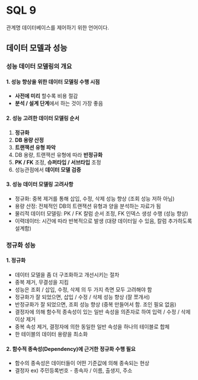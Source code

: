 # SQL 9

관계명 데이터베이스를 제어하기 위한 언어이다.

## 데이터 모델과 성능

### 성능 데이터 모델링의 개요

#### 1. 성능 향상을 위한 데이터 모델링 수행 시점

- **사전에 미리** 할수록 비용 절감
- **분석 / 설계 단계**에서 하는 것이 가장 좋음

#### 2. 성능 고려한 데이터 모델링 순서

1. **정규화**
2. **DB 용량 산정**
3. **트랜잭션 유형 파악**
4. DB 용량, 트랜잭션 유형에 따라 **반정규화**
5. **PK / FK** 조정, **슈퍼타입 / 서브타입** 조정
6. 성능관점에서 **데이터 모델 검증**

#### 3. 성능 데이터 모델링 고려사항

- 정규화: 중복 제거를 통해 삽입, 수정, 삭제 성능 향상 (조회 성능 저하 아님)
- 용량 산정: 전체적인 DB의 트랜잭션 유형과 양을 분석하는 자료가 됨
- 물리적 데이터 모델링: PK / FK 칼럼 순서 조정, FK 인덱스 생성 수행 (성능 향상)
- 이력데이터: 시간에 따라 반복적으로 발생 (대량 데이터일 수 있음, 칼럼 추가하도록 설계함)

### 정규화 성능

#### 1. 정규화

- 데이터 모델을 좀 더 구조화하고 개선시키는 절차
- 중복 제거, 무결성을 지킴
- 성능은 조회 / 삽입, 수정, 삭제 의 두 가지 측면 모두 고려해야 함
- 정규화가 잘 되었으면, 삽입 / 수정 / 삭제 성능 향상 (잘 쪼개서)
- 반정규화가 잘 되었으면, 조회 성능 향상 (중복 만들어서 함. 조인 필요 없음)
- 결정자에 의해 함수적 종속성이 있는 일반 속성을 의존자로 하여 입력 / 수정 / 삭제 이상 제거
- 중복 속성 제거, 결정자에 의한 동일한 일반 속성을 하나의 테이블로 합체
- 한 테이블의 데이터 용량을 최소화

#### 2. 함수적 종속성(Dependency)에 근거한 정규화 수행 필요

- 함수의 종속성은 데이터들이 어떤 기준값에 의해 종속되는 현상
- 결정자 ex) 주민등록번호 - 종속자 / 이름, 출생지, 주소
